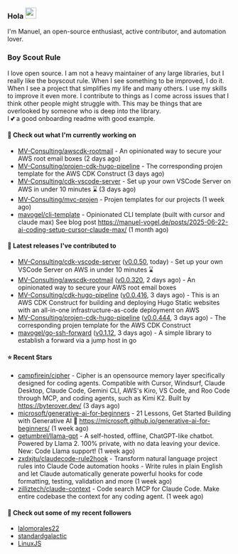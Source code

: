 ### Hola <img src="https://media.giphy.com/media/hvRJCLFzcasrR4ia7z/giphy.gif" width="25px">

I'm Manuel, an open-source enthusiast, active contributor, and automation lover.

### Boy Scout Rule

I love open source. I am not a heavy maintainer of any large libraries, but I really like the boyscout rule. 
When I see something to be improved, I do it. When I see a project
that simplifies my life and many others. I use my skills to improve it even more.
I contribute to things as I come across issues that I think other people might struggle with. 
This may be things that are overlooked by someone who is deep into the library.  
I 💕 a good onboarding readme with good example.



#### 👷 Check out what I'm currently working on

- [MV-Consulting/awscdk-rootmail](https://github.com/MV-Consulting/awscdk-rootmail) - An opinionated way to secure your AWS root email boxes (2 days ago)
- [MV-Consulting/projen-cdk-hugo-pipeline](https://github.com/MV-Consulting/projen-cdk-hugo-pipeline) - The corresponding projen template for the AWS CDK Construct (3 days ago)
- [MV-Consulting/cdk-vscode-server](https://github.com/MV-Consulting/cdk-vscode-server) - Set up your own VSCode Server on AWS in under 10 minutes ⌛️ (3 days ago)
- [MV-Consulting/mvc-projen](https://github.com/MV-Consulting/mvc-projen) - Projen templates for our projects (1 week ago)
- [mavogel/cli-template](https://github.com/mavogel/cli-template) - Opinionated CLI template (built with cursor and claude max) See blog post https://manuel-vogel.de/posts/2025-06-22-ai-coding-setup-cursor-claude-max/ (1 month ago)

#### 🔭 Latest releases I've contributed to

- [MV-Consulting/cdk-vscode-server](https://github.com/MV-Consulting/cdk-vscode-server) ([v0.0.50](https://github.com/MV-Consulting/cdk-vscode-server/releases/tag/v0.0.50), today) - Set up your own VSCode Server on AWS in under 10 minutes ⌛️
- [MV-Consulting/awscdk-rootmail](https://github.com/MV-Consulting/awscdk-rootmail) ([v0.0.320](https://github.com/MV-Consulting/awscdk-rootmail/releases/tag/v0.0.320), 2 days ago) - An opinionated way to secure your AWS root email boxes
- [MV-Consulting/cdk-hugo-pipeline](https://github.com/MV-Consulting/cdk-hugo-pipeline) ([v0.0.416](https://github.com/MV-Consulting/cdk-hugo-pipeline/releases/tag/v0.0.416), 3 days ago) - This is an AWS CDK Construct for building and deploying Hugo Static websites with an all-in-one infrastructure-as-code deployment on AWS
- [MV-Consulting/projen-cdk-hugo-pipeline](https://github.com/MV-Consulting/projen-cdk-hugo-pipeline) ([v0.0.444](https://github.com/MV-Consulting/projen-cdk-hugo-pipeline/releases/tag/v0.0.444), 3 days ago) - The corresponding projen template for the AWS CDK Construct
- [mavogel/go-ssh-forward](https://github.com/mavogel/go-ssh-forward) ([v0.1.12](https://github.com/mavogel/go-ssh-forward/releases/tag/v0.1.12), 3 days ago) - A simple library to establish a forward via a jump host in go

#### ⭐ Recent Stars

- [campfirein/cipher](https://github.com/campfirein/cipher) - Cipher is an opensource memory layer specifically designed for coding agents. Compatible with Cursor, Windsurf, Claude Desktop, Claude Code, Gemini CLI, AWS&#39;s Kiro, VS Code, and Roo Code through MCP, and coding agents, such as Kimi K2. Built by https://byterover.dev/ (3 days ago)
- [microsoft/generative-ai-for-beginners](https://github.com/microsoft/generative-ai-for-beginners) - 21 Lessons, Get Started Building with Generative AI  🔗 https://microsoft.github.io/generative-ai-for-beginners/ (1 week ago)
- [getumbrel/llama-gpt](https://github.com/getumbrel/llama-gpt) - A self-hosted, offline, ChatGPT-like chatbot. Powered by Llama 2. 100% private, with no data leaving your device. New: Code Llama support! (1 week ago)
- [zxdxjtu/claudecode-rule2hook](https://github.com/zxdxjtu/claudecode-rule2hook) - Transform natural language project rules into Claude Code automation hooks - Write rules in plain English and let Claude  automatically generate powerful hooks for code formatting, testing, validation and more (1 week ago)
- [zilliztech/claude-context](https://github.com/zilliztech/claude-context) - Code search MCP for Claude Code. Make entire codebase the context for any coding agent. (1 week ago)

#### 👯 Check out some of my recent followers

- [lalomorales22](https://github.com/lalomorales22)
- [standardgalactic](https://github.com/standardgalactic)
- [LinuxJS](https://github.com/LinuxJS)




